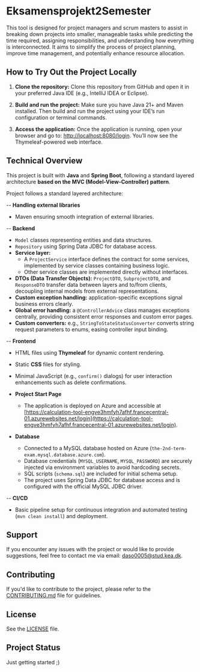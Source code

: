 # Eksamensprojekt2Semester

This tool is designed for project managers and scrum masters to assist in breaking down projects into smaller, manageable tasks while predicting the time required, assigning responsibilities, and understanding how everything is interconnected. It aims to simplify the process of project planning, improve time management, and potentially enhance resource allocation.
   
## How to Try Out the Project Locally
1. **Clone the repository:**
Clone this repository from GitHub and open it in your preferred Java IDE (e.g., IntelliJ IDEA or Eclipse).

2. **Build and run the project:**
Make sure you have Java 21+ and Maven installed. Then build and run the project using your IDE’s run configuration or terminal commands.

3. **Access the application:**
Once the application is running, open your browser and go to:
[http://localhost:8080/login](http://localhost:8080/login). You’ll now see the Thymeleaf-powered web interface.

## Technical Overview
This project is built with **Java** and **Spring Boot**, following a standard layered architecture **based on the MVC (Model-View-Controller) pattern**.

Project follows a standard layered architecture:  

--  **Handling external libraries**
   - Maven ensuring smooth integration of external libraries.

-- **Backend**  
  - `Model` classes representing entities and data structures.  
  - `Repository` using Spring Data JDBC for database access.  
  - **Service layer:**  
    - A `ProjectService` interface defines the contract for some services, implemented by service classes containing business logic.  
    - Other service classes are implemented directly without interfaces.  
  - **DTOs (Data Transfer Objects):** `ProjectDTO`, `SubprojectDTO`, and `ResponseDTO` transfer data between layers and to/from clients, decoupling internal models from external representations.  
  - **Custom exception handling:** application-specific exceptions signal business errors clearly.  
  - **Global error handling:** a `@ControllerAdvice` class manages exceptions centrally, providing consistent error responses and custom error pages.  
  - **Custom converters:** e.g., `StringToStateStatusConverter` converts string request parameters to enums, easing controller input binding.

-- **Frontend**  
  - HTML files using **Thymeleaf** for dynamic content rendering.  
  - Static **CSS** files for styling.  
  - Minimal JavaScript (e.g., `confirm()` dialogs) for user interaction enhancements such as delete confirmations.

- **Project Start Page**  
  - The application is deployed on Azure and accessible at [https://calculation-tool-engve3hmfyh7afhf.francecentral-01.azurewebsites.net/login](https://calculation-tool-engve3hmfyh7afhf.francecentral-01.azurewebsites.net/login).

- **Database**  
  - Connected to a MySQL database hosted on Azure (`the-2nd-term-exam.mysql.database.azure.com`).  
  - Database credentials (`MYSQL_USERNAME`, `MYSQL_PASSWORD`) are securely injected via environment variables to avoid hardcoding secrets.  
  - SQL scripts (`schema.sql`) are included for initial schema setup.  
  - The project uses Spring Data JDBC for database access and is configured with the official MySQL JDBC driver.


-- **CI/CD**  
  - Basic pipeline setup for continuous integration and automated testing (`mvn clean install`) and deployment.

  

## Support  
If you encounter any issues with the project or would like to provide suggestions, feel free to contact me via email: [daso0005@stud.kea.dk](mailto:daso0005@stud.kea.dk).


## Contributing
If you'd like to contribute to the project, please refer to the [CONTRIBUTING.md](CONTRIBUTING.md) file for guidelines.


## License 
See the [LICENSE](LICENSE.md) file.

## Project Status  
Just getting started ;) 



